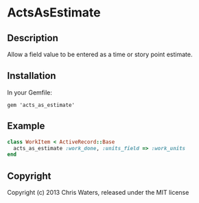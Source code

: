 # ActsAsEstimate

## Description

Allow a field value to be entered as a time or story point estimate.

## Installation

In your Gemfile:

    gem 'acts_as_estimate'

## Example

```ruby
class WorkItem < ActiveRecord::Base
  acts_as_estimate :work_done, :units_field => :work_units
end

```
## Copyright

Copyright (c) 2013 Chris Waters, released under the MIT license
